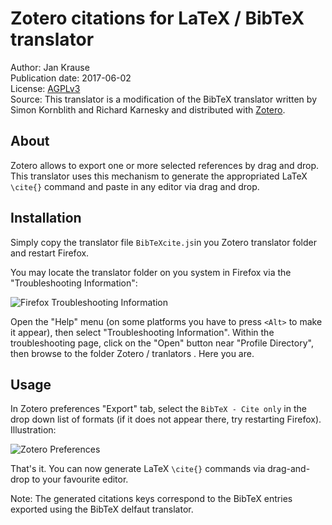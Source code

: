 # Zotero citations for LaTeX / BibTeX translator

Author: Jan Krause   
Publication date: 2017-06-02   
License: [AGPLv3](https://www.gnu.org/licenses/agpl-3.0.en.html)   
Source: This translator is a modification of the BibTeX translator written by Simon Kornblith and Richard Karnesky and distributed with [Zotero](http://zotero.org).   

## About

Zotero allows to export one or more selected references by drag and drop. This translator uses this mechanism to generate the appropriated LaTeX `\cite{}` command and paste in any editor via drag and drop.

## Installation

Simply copy the translator file `BibTeXcite.js`in you Zotero translator folder and restart Firefox. 

You may locate the translator folder on you system in Firefox via the "Troubleshooting Information":

![Firefox Troubleshooting Information](TroubleshootingInformation.png)

Open the "Help" menu (on some platforms you have to press `<Alt>` to make it appear), then select "Troubleshooting Information". Within the troubleshooting page, click on the "Open" button near "Profile Directory", then browse to the folder Zotero / tranlators . Here you are.

## Usage

In Zotero preferences "Export" tab, select the `BibTeX - Cite only` in the drop down list of formats (if it does not appear there, try restarting Firefox). Illustration:

![Zotero Preferences](PrefBibTeXcite.png)

That's it. You can now generate LaTeX `\cite{}` commands via drag-and-drop to your favourite editor.

Note: The generated citations keys correspond to the BibTeX entries exported using the BibTeX delfaut translator.

